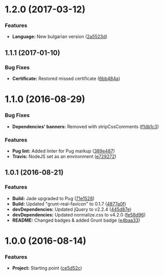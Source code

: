 <a name="1.2.0"></a>
# 1.2.0 (2017-03-12)


### Features

* **Language:** New bulgarian version ([2a5523d](https://github.com/danielametodieva/cv/commit/2a5523d))



<a name="1.1.1"></a>
## 1.1.1 (2017-01-10)


### Bug Fixes

* **Certificate:** Restored missed certificate ([6bb484a](https://github.com/danielametodieva/cv/commit/6bb484a))



<a name="1.1.0"></a>
# 1.1.0 (2016-08-29)


### Bug Fixes

* **Dependencies' banners:** Removed with stripCssComments ([f1db1c3](https://github.com/danielametodieva/cv/commit/f1db1c3))


### Features

* **Pug lint:** Added linter for Pug markup ([389e487](https://github.com/danielametodieva/cv/commit/389e487))
* **Travis:** NodeJS set as an environment ([e729272](https://github.com/danielametodieva/cv/commit/e729272))



<a name="1.0.1"></a>
## 1.0.1 (2016-08-21)


### Features

* **Build:** Jade upgraded to Pug ([71e1528](https://github.com/danielametodieva/cv/commit/71e1528))
* **Build:** Updated "grunt-real-favicon" to 0.1.7 ([4877a0f](https://github.com/danielametodieva/cv/commit/4877a0f))
* **devDependencies:** Updated jQuery to v2.2.4 ([445d87e](https://github.com/danielametodieva/cv/commit/445d87e))
* **devDependencies:** Updated normalize.css to v4.2.0 ([fe58d96](https://github.com/danielametodieva/cv/commit/fe58d96))
* **README:** Changed badges & added Grunt badge ([e4baa33](https://github.com/danielametodieva/cv/commit/e4baa33))



<a name="1.0.0"></a>
# 1.0.0 (2016-08-14)


### Features

* **Project:** Starting point ([ce5d52c](https://github.com/danielametodieva/cv/commit/ce5d52c))



